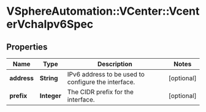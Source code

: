 # VSphereAutomation::VCenter::VcenterVchaIpv6Spec

## Properties
Name | Type | Description | Notes
------------ | ------------- | ------------- | -------------
**address** | **String** | IPv6 address to be used to configure the interface. | [optional] 
**prefix** | **Integer** | The CIDR prefix for the interface. | [optional] 


